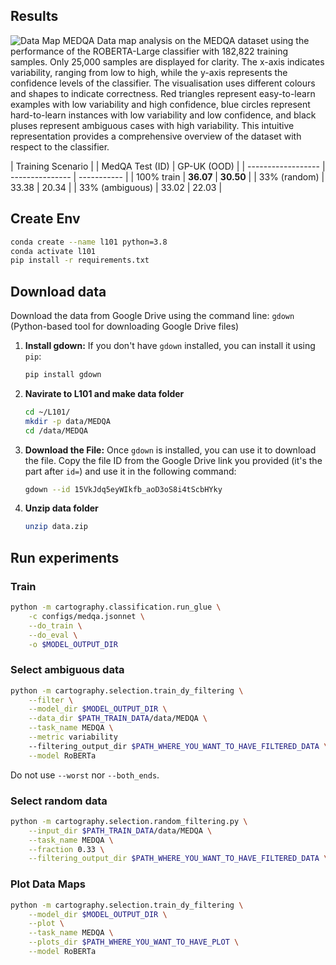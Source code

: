 ## Results

![Data Map MEDQA](results/MEDQA_RoBERTa.jpg "Data map analysis on the MEDQA dataset using the performance of the ROBERTA-Large classifier with 182,822 training samples. Only 25,000 samples are displayed for clarity. The x-axis indicates variability, ranging from low to high, while the y-axis represents the confidence levels of the classifier. The visualisation uses different colours and shapes to indicate correctness. Red triangles represent easy-to-learn examples with low variability and high confidence, blue circles represent hard-to-learn instances with low variability and low confidence, and black pluses represent ambiguous cases with high variability. This intuitive representation provides a comprehensive overview of the dataset with respect to the classifier.")
Data map analysis on the MEDQA dataset using the performance of the ROBERTA-Large classifier with 182,822 training samples. Only 25,000 samples are displayed for clarity. The x-axis indicates variability, ranging from low to high, while the y-axis represents the confidence levels of the classifier. The visualisation uses different colours and shapes to indicate correctness. Red triangles represent easy-to-learn examples with low variability and high confidence, blue circles represent hard-to-learn instances with low variability and low confidence, and black pluses represent ambiguous cases with high variability. This intuitive representation provides a comprehensive overview of the dataset with respect to the classifier.

| Training Scenario |  | MedQA Test (ID) | GP-UK (OOD) |
| ------------------ |   --------------- | ----------- |
| 100% train         |          **36.07**        | **30.50**    |
| 33% (random)       |          33.38           | 20.34       |
| 33% (ambiguous)    |          33.02           | 22.03       |


## Create Env
   ```bash
   conda create --name l101 python=3.8
   conda activate l101
   pip install -r requirements.txt 
   ```
## Download data


Download the data from Google Drive using the command line: `gdown` (Python-based tool for downloading Google Drive files)

1. **Install gdown:**
   If you don't have `gdown` installed, you can install it using `pip`:

   ```bash
   pip install gdown
   ```

2. **Navirate to L101 and make data folder**
   ```bash
   cd ~/L101/
   mkdir -p data/MEDQA
   cd /data/MEDQA
   ```
3. **Download the File:**
   Once `gdown` is installed, you can use it to download the file. Copy the file ID from the Google Drive link you provided (it's the part after `id=`) and use it in the following command:

   ```bash
   gdown --id 15VkJdq5eyWIkfb_aoD3oS8i4tScbHYky
   ```
4. **Unzip data folder**
   ```bash
   unzip data.zip
   ```
## Run experiments
### Train

```bash
python -m cartography.classification.run_glue \
    -c configs/medqa.jsonnet \
    --do_train \
    --do_eval \
    -o $MODEL_OUTPUT_DIR
```

### Select ambiguous data

```bash
python -m cartography.selection.train_dy_filtering \
    --filter \
    --model_dir $MODEL_OUTPUT_DIR \
    --data_dir $PATH_TRAIN_DATA/data/MEDQA \
    --task_name MEDQA \
    --metric variability
    --filtering_output_dir $PATH_WHERE_YOU_WANT_TO_HAVE_FILTERED_DATA \
    --model RoBERTa
```
Do not use  `--worst` nor  `--both_ends`.

### Select random data

```bash
python -m cartography.selection.random_filtering.py \
    --input_dir $PATH_TRAIN_DATA/data/MEDQA \
    --task_name MEDQA \
    --fraction 0.33 \
    --filtering_output_dir $PATH_WHERE_YOU_WANT_TO_HAVE_FILTERED_DATA \

```

### Plot Data Maps

```bash
python -m cartography.selection.train_dy_filtering \
    --model_dir $MODEL_OUTPUT_DIR \
    --plot \
    --task_name MEDQA \
    --plots_dir $PATH_WHERE_YOU_WANT_TO_HAVE_PLOT \
    --model RoBERTa
```
